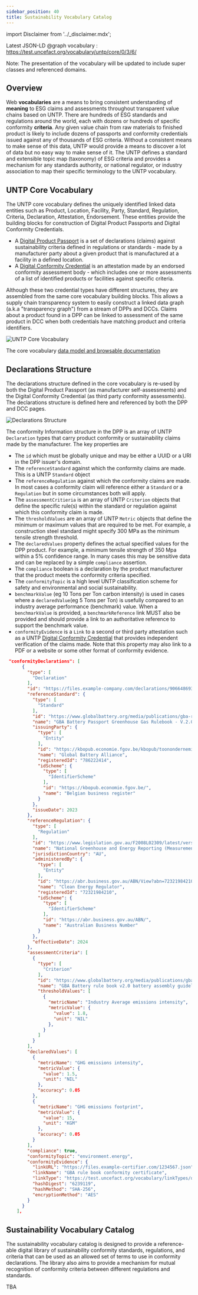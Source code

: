 ```yaml
---
sidebar_position: 40
title: Sustainability Vocabulary Catalog
---
```


import Disclaimer from '../\_disclaimer.mdx';

<Disclaimer />

Latest JSON-LD @graph vocabulary : https://test.uncefact.org/vocabulary/untp/core/0/3/6/

Note: The presentation of the vocabulary will be updated to include super classes and referenced domains.

## Overview

Web **vocabularies** are a means to bring consistent understanding of **meaning** to ESG claims and assessments throughout transparent value chains based on UNTP. There are hundreds of ESG standards and regulations around the world, each with dozens or hundreds of specific conformity **criteria**. Any given value chain from raw materials to finished product is likely to include dozens of passports and conformity credentials issued against any of thousands of ESG criteria. Without a consistent means to make sense of this data, UNTP would provide a means to discover a lot of data but no easy way to make sense of it. The UNTP defines a standard and extensible topic map (taxonomy) of ESG criteria and provides a mechanism for any standards authority, or national regulator, or industry association to map their specific terminology to the UNTP vocabulary.


## UNTP Core Vocabulary

The UNTP core vocabulary defines the uniquely identified linked data entities such as Product, Location, Facility, Party, Standard, Regulation, Criteria, Declaration, Attestation, Endorsement. These entities provide the building blocks for construction of Digital Product Passports and Digital Conformity Credentials.

* A [Digital Product Passport](DigitalProductPassport.md) is a set of declarations (claims) against sustainability criteria defined in regulations or standards - made by a manufacturer party about a given product that is manufactured at a facility in a defined location.
* A [Digital Conformity Credential](ConformityCredential.md) is an attestation made by an endorsed conformity assessment body - which includes one or more assessments of a list of identified products or facilities against specific criteria.

Although these two credential types have different structures, they are assembled from the same core vocabulary building blocks. This allows a supply chain transparency system to easily construct a linked data graph (a.k.a "transparency graph") from a stream of DPPs and DCCs. Claims about a product found in a DPP can be linked to assessment of the same product in DCC when both credentials have matching product and criteria identifiers.  

![UNTP Core Vocabulary](UNTP-Core-Vocabulary.svg)

The core vocabulary [data model and browsable documentation](https://jargon.sh/user/unece/untp-core/v/0.3.6)

## Declarations Structure

The declarations structure defined in the core vocabulary is re-used by both the Digital Product Passport (as manufacturer self-assessments) and the Digital Conformity Credential (as third party conformity assessments). The declarations structure is defined here and referenced by both the DPP and DCC pages.

![Declarations Structure](SustainabilityVocabulary.svg)

The conformity Information structure in the DPP is an array of UNTP `Declaration` types that carry product conformity or sustainability claims made by the manufacturer. The key properties are

* The `id` which must be globally unique and may be either a UUID or a URI in the DPP issuer's domain.
* The `referenceStandard` against which the conformity claims are made. This is a UNTP `Standard` object
* The `referenceRegulation` against which the conformity claims are made. In most cases a conformity claim will reference either a `Standard` or a `Regulation` but in some circumstances both will apply.
* The `assessmentCritieria` is an array of UNTP `Criterion` objects that define the specific rule(s) within the standard or regulation against which this conformity claim is made.
* The `thresholdValues` are an array of UNTP `Metric` objects that define the minimum or maximum values that are required to be met.  For example, a construction steel standard might specify 300 MPa as the minimum tensile strength threshold.
* The `declaredValues` property defines the actual specified values for the DPP product. For example, a minimum tensile strength of 350 Mpa within a 5% confidence range. In many cases this may be sensitive data and can be replaced by a simple `compliance` assertion.
* The `compliance` boolean is a declaration by the product manufacturer that the product meets the conformity criteria specified.
* The `conformityTopic` is a high level UNTP classification scheme for safety and environmental and social sustainability. 
* `benchmarkValue` (eg 10 Tons per Ton carbon intensity) is used in cases where a `declaredValue`(eg 5 Tons per Ton) is usefully compared to an industry average performance (benchmark) value.  When a `benchmarkValue` is provided, a `benchmarkReference` link MUST also be provided and should provide a link to an authoritative reference to support the benchmark value.
* `conformityEvidence` is a `Link` to a second or third party attestation such as a UNTP [Digital Conformity Credential](ConformityCredential.md) that provides independent verification of the claims made. Note that this property may also link to a PDF or a website or some other format of conformity evidence.


```json
 "conformityDeclarations": [
      {
        "type": [
          "Declaration"
        ],
        "id": "https://files.example-company.com/declarations/90664869327/",
        "referenceStandard": {
          "type": [
            "Standard"
          ],
          "id": "https://www.globalbattery.org/media/publications/gba-rulebook-v2.0-master.pdf",
          "name": "GBA Battery Passport Greenhouse Gas Rulebook - V.2.0",
          "issuingParty": {
            "type": [
              "Entity"
            ],
            "id": "https://kbopub.economie.fgov.be/kbopub/toonondernemingps.html?ondernemingsnummer=786222414",
            "name": "Global Battery Alliance",
            "registeredId": "786222414",
            "idScheme": {
              "type": [
                "IdentifierScheme"
              ],
              "id": "https://kbopub.economie.fgov.be/",
              "name": "Belgian business register"
            }
          },
          "issueDate": 2023
        },
        "referenceRegulation": {
          "type": [
            "Regulation"
          ],
          "id": "https://www.legislation.gov.au/F2008L02309/latest/versions",
          "name": "National Greenhouse and Energy Reporting (Measurement) Determination",
          "jurisdictionCountry": "AU",
          "administeredBy": {
            "type": [
              "Entity"
            ],
            "id": "https://abr.business.gov.au/ABN/View?abn=72321984210",
            "name": "Clean Energy Regulator",
            "registeredId": "72321984210",
            "idScheme": {
              "type": [
                "IdentifierScheme"
              ],
              "id": "https://abr.business.gov.au/ABN/",
              "name": "Australian Business Number"
            }
          },
          "effectiveDate": 2024
        },
        "assessmentCriteria": [
          {
            "type": [
              "Criterion"
            ],
            "id": "https://www.globalbattery.org/media/publications/gba-rulebook-v2.0-master.pdf",
            "name": "GBA Battery rule book v2.0 battery assembly guidelines.",
            "thresholdValues": [
              {
                "metricName": "Industry Average emissions intensity",
                "metricValue": {
                  "value": 1.8,
                  "unit": "NIL"
                },
              }
            ]
          }
        ],
        "declaredValues": [
          {
            "metricName": "GHG emissions intensity",
            "metricValue": {
              "value": 1.5,
              "unit": "NIL"
            },
            "accuracy": 0.05
          },
          {
            "metricName": "GHG emissions footprint",
            "metricValue": {
              "value": 15,
              "unit": "KGM"
            },
            "accuracy": 0.05
          }
        ],
        "compliance": true,
        "conformityTopic": "environment.energy",
        "conformityEvidence": {
          "linkURL": "https://files.example-certifier.com/1234567.json",
          "linkName": "GBA rule book conformity certificate",
          "linkType": "https://test.uncefact.org/vocabulary/linkTypes/dcc",
          "hashDigest": "6239119",
          "hashMethod": "SHA-256",
          "encryptionMethod": "AES"
        }
      }
    ],
```


## Sustainability Vocabulary Catalog

The sustainability vocabulary catalog is designed to provide a reference-able digital library of sustainability conformity standards, regulations, and criteria that can be used as an allowed set of terms to use in conformity declarations. The library also aims to provide a mechanism for mutual recognition of conformity criteria between different regulations and standards. 

TBA


